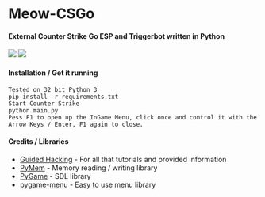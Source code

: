 # Meow-CSGo
#### External Counter Strike Go ESP and Triggerbot written in Python
![](https://i.ibb.co/3B9FtzR/MeowPy1.png)
![](https://i.ibb.co/3cMLStC/MeowPy2.png)

#### Installation / Get it running
```
Tested on 32 bit Python 3
pip install -r requirements.txt
Start Counter Strike
python main.py
Pess F1 to open up the InGame Menu, click once and control it with the Arrow Keys / Enter, F1 again to close.
```

#### Credits / Libraries
- [Guided Hacking](https://guidedhacking.com/) - For all that tutorials and provided information
- [PyMem](https://github.com/srounet/Pymem) - Memory reading / writing library
- [PyGame](https://github.com/pygame/) - SDL library
- [pygame-menu](https://github.com/ppizarror/pygame-menu) - Easy to use menu library
